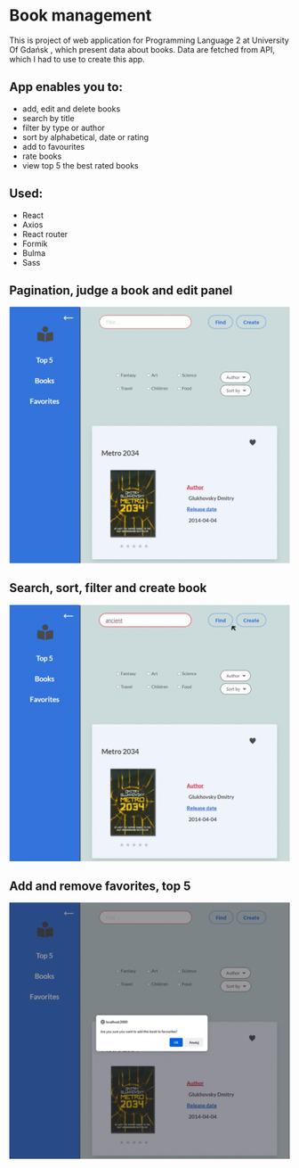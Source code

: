 <h1>Book management</h1>
<p>This is project of web application for Programming Language 2 at University Of Gdańsk , which present data about books. Data are fetched from API, which I had to use to create this app. </p>
<h2>App enables you to:</h2>
<ul>
<li>add, edit and delete books</li>
<li>search by title</li>
<li>filter by type or author</li>
<li>sort by alphabetical, date or rating</li>
<li>add to favourites</li>
<li>rate books</li>
<li>view top 5 the best rated books</li>
</ul>
<h2>Used:</h2>
<ul>
<li>React</li>
<li>Axios</li>
<li>React router</li>
<li>Formik</li>
<li>Bulma</li>
<li>Sass</li>
</ul>
<h2>Pagination, judge a book and edit panel</h2>
<img src="description/1.gif" alt="1">
<h2>Search, sort, filter and create book</h2>
<img src="description/2.gif" alt="2">
<h2>Add and remove favorites, top 5</h2>
<img src="description/3.gif" alt="3">